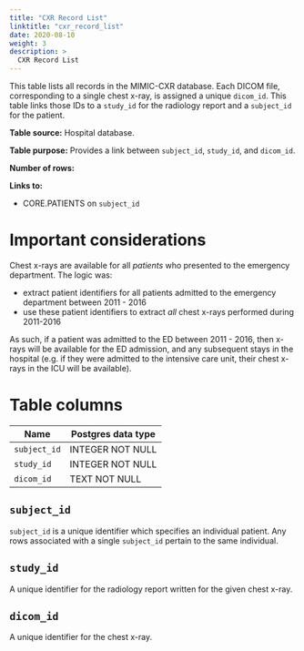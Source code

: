 ```yaml
---
title: "CXR Record List"
linktitle: "cxr_record_list"
date: 2020-08-10
weight: 3
description: >
  CXR Record List
---
```


<!--
{{% pageinfo %}}
In order to access this table, you must sign the data use agreement for MIMIC-CXR and request access to MIMIC-CXR data on BigQuery via the MIMIC-CXR PhysioNet project page.
{{% /pageinfo %}}
-->

This table lists all records in the MIMIC-CXR database.
Each DICOM file, corresponding to a single chest x-ray, is assigned a unique `dicom_id`.
This table links those IDs to a `study_id` for the radiology report and a `subject_id` for the patient.

**Table source:** Hospital database.

**Table purpose:** Provides a link between `subject_id`, `study_id`, and `dicom_id`.

**Number of rows:** 

**Links to:**

* CORE.PATIENTS on `subject_id`

# Important considerations

Chest x-rays are available for all *patients* who presented to the emergency department. The logic was:

* extract patient identifiers for all patients admitted to the emergency department between 2011 - 2016
* use these patient identifiers to extract *all* chest x-rays performed during 2011-2016

As such, if a patient was admitted to the ED between 2011 - 2016, then x-rays will be available for the ED admission, and any subsequent stays in the hospital (e.g. if they were admitted to the intensive care unit, their chest x-rays in the ICU will be available).

# Table columns

Name | Postgres data type
---- | ----
`subject_id`   | INTEGER NOT NULL
`study_id`     | INTEGER NOT NULL
`dicom_id`     | TEXT NOT NULL

## `subject_id`

`subject_id` is a unique identifier which specifies an individual patient. Any rows associated with a single `subject_id` pertain to the same individual.

## `study_id`

A unique identifier for the radiology report written for the given chest x-ray.

## `dicom_id`

A unique identifier for the chest x-ray.